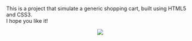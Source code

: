 This is a project that simulate a generic shopping cart, built using HTML5 and CSS3.
<br>I hope you like it!

<div align=center>
<img src="https://user-images.githubusercontent.com/114586000/225771463-d83572f2-4e3d-499b-926b-e8f58473974d.png"
</div>
